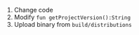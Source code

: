 1. Change code
2. Modify `fun getProjectVersion():String`
3. Upload binary from `build/distributions`
